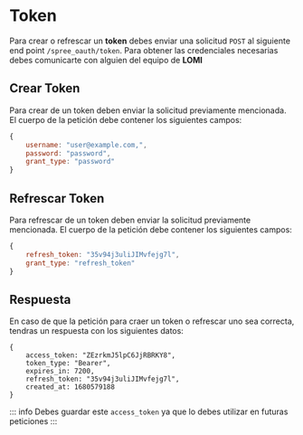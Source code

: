 # Token

Para crear o refrescar un **token** debes enviar una solicitud `POST` al siguiente end point `/spree_oauth/token`. Para obtener las credenciales necesarias debes comunicarte con alguien del equipo de **LOMI**

## Crear Token

Para crear de un token deben enviar la solicitud previamente mencionada. El cuerpo de la petición debe contener los siguientes campos:


```js
{
    username: "user@example.com,",
    password: "password",
    grant_type: "password"
}
```

## Refrescar Token

Para refrescar de un token deben enviar la solicitud previamente mencionada. El cuerpo de la petición debe contener los siguientes campos:

```js
{
    refresh_token: "35v94j3uliJIMvfejg7l",
    grant_type: "refresh_token"
}
```

## Respuesta

En caso de que la petición para craer un token o refrescar uno sea correcta, tendras un respuesta con los siguientes datos:

```js{2}
{
    access_token: "ZEzrkmJ5lpC6JjRBRKY8",
    token_type: "Bearer",
    expires_in: 7200,
    refresh_token: "35v94j3uliJIMvfejg7l",
    created_at: 1680579188
}
```

::: info
Debes guardar este `access_token` ya que lo debes utilizar en futuras peticiones
:::

